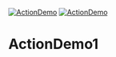 [![ActionDemo](https://github.com/basantballabhtewari/ActionDemo1/actions/workflows/dotnet.yml/badge.svg)](https://github.com/basantballabhtewari/ActionDemo1/actions/workflows/dotnet.yml)
[![ActionDemo](https://github.com/basantballabhtewari/ActionDemo1/actions/workflows/dotnet.yml/badge.svg)](https://github.com/basantballabhtewari/ActionDemo1/actions/workflows/dotnet.yml)
# ActionDemo1
